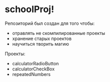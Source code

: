 # schoolProj!

Репозиторий был создан для того чтобы:
 - отравлять не скомпилированные проекты
 - хранение старых проектов
 - научиться творить магию

 Проекты:
  - calculatorRadioButton
  - calculatorCheckBox
  - repeatedNumbers
